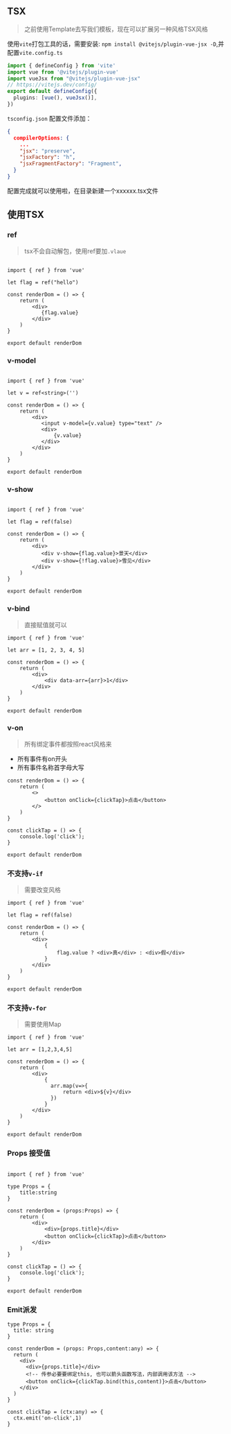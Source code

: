 ## TSX

> 之前使用Template去写我们模板，现在可以扩展另一种风格TSX风格

使用`vite`打包工具的话，需要安装: `npm install @vitejs/plugin-vue-jsx -D`,并配置`vite.config.ts `

```ts
import { defineConfig } from 'vite'
import vue from '@vitejs/plugin-vue'
import vueJsx from "@vitejs/plugin-vue-jsx"
// https://vitejs.dev/config/
export default defineConfig({
  plugins: [vue(), vueJsx()],
})
```

`tsconfig.json` 配置文件添加：

```json
{
  compilerOptions: {
    ...
    "jsx": "preserve",
    "jsxFactory": "h",
    "jsxFragmentFactory": "Fragment",
  }
}
```

配置完成就可以使用啦，在目录新建一个xxxxxx.tsx文件

## 使用TSX

### ref

> tsx不会自动解包，使用ref要加`.vlaue` 

```tsx
 
import { ref } from 'vue'
 
let flag = ref("hello")
 
const renderDom = () => {
    return (
        <div>
           {flag.value}
      	</div>
    )
}

export default renderDom
```

### v-model

```tsx
 
import { ref } from 'vue'
 
let v = ref<string>('')
 
const renderDom = () => {
    return (
        <div>
           <input v-model={v.value} type="text" />
           <div>
               {v.value}
           </div>
        </div>
    )
}
 
export default renderDom
```

### v-show

```tsx
 
import { ref } from 'vue'
 
let flag = ref(false)
 
const renderDom = () => {
    return (
        <div>
           <div v-show={flag.value}>景天</div>
           <div v-show={!flag.value}>雪见</div>
        </div>
    )
}
 
export default renderDom
```

### v-bind

> 直接赋值就可以

```tsx
import { ref } from 'vue'
 
let arr = [1, 2, 3, 4, 5]
 
const renderDom = () => {
    return (
        <div>
            <div data-arr={arr}>1</div>
        </div>
    )
}
 
export default renderDom
```

### v-on

> 所有绑定事件都按照react风格来

- 所有事件有on开头
- 所有事件名称首字母大写

```tsx
const renderDom = () => {
    return (
        <>
            <button onClick={clickTap}>点击</button>
        </>
    )
}
 
const clickTap = () => {
    console.log('click');
}
 
export default renderDom
```

### 不支持`v-if`

> 需要改变风格

```tsx
import { ref } from 'vue'
 
let flag = ref(false)
 
const renderDom = () => {
    return (
        <div>
            {
                flag.value ? <div>真</div> : <div>假</div>
            }
      	</div>
    )
}
 
export default renderDom
```

### 不支持`v-for`

> 需要使用Map

```tsx
import { ref } from 'vue'
 
let arr = [1,2,3,4,5]
 
const renderDom = () => {
    return (
        <div>
            {
              arr.map(v=>{
                  return <div>${v}</div>
              })
            }
        </div>
    )
}
 
export default renderDom
```

### Props 接受值

```tsx
 
import { ref } from 'vue'
 
type Props = {
    title:string
}
 
const renderDom = (props:Props) => {
    return (
        <div>
            <div>{props.title}</div>
            <button onClick={clickTap}>点击</button>
        </div>
    )
}
 
const clickTap = () => {
    console.log('click');
}
 
export default renderDom
```

### Emit派发

```tsx
type Props = {
  title: string
}

const renderDom = (props: Props,content:any) => {
  return (
    <div>
      <div>{props.title}</div>
      <!-- 传参必要要绑定this, 也可以箭头函数写法，内部调用该方法 -->
      <button onClick={clickTap.bind(this,content)}>点击</button>
    </div>
  )
}

const clickTap = (ctx:any) => {
  ctx.emit('on-click',1)
}
```

